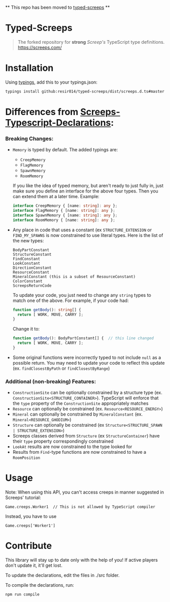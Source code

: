 ** This repo has been moved to [typed-screeps](https://github.com/bryanbecker/typed-screeps) **

# Typed-Screeps

> The forked repository for **strong** *Screep's* TypeScript type definitions. https://screeps.com/

# Installation

Using [typings](https://github.com/typings/typings), add this to your typings.json:
```bash
typings install github:resir014/typed-screeps/dist/screeps.d.ts#master -SG
```

# Differences from **[Screeps-Typescript-Declarations](https://github.com/screepers/Screeps-Typescript-Declarations)**:
### Breaking Changes:
- `Memory` is typed by default.  The added typings are:
  - `CreepMemory`
  - `FlagMemory`
  - `SpawnMemory`
  - `RoomMemory`

  If you like the idea of typed memory, but aren't ready to just fully in, just make sure you define an interface for the above four types.  Then you can extend them at a later time.  Example:
  ```TypeScript
  interface CreepMemory { [name: string]: any };
  interface FlagMemory { [name: string]: any };
  interface SpawnMemory { [name: string]: any };
  interface RoomMemory { [name: string]: any };
  ```
  
- Any place in code that uses a constant (ex `STRUCTURE_EXTENSION` or `FIND_MY_SPAWNS` is now constrained to use literal types.  Here is the list of the new types:
  ```
  BodyPartConstant
  StructureConstant
  FindConstant
  LookConstant
  DirectionConstant
  ResourceConstant
  MineralConstant (this is a subset of ResourceConstant)
  ColorConstant
  ScreepsReturnCode
  ```
    
  To update your code, you just need to change any `string` types to match one of the above.  For example, if your code had:
  ```TypeScript
  function getBody(): string[] {
    return [ WORK, MOVE, CARRY ];
  }
  ```
  Change it to:
  ```TypeScript
  function getBody(): BodyPartConstant[] {  // this line changed
    return [ WORK, MOVE, CARRY ];
  }
  ```
- Some original functions were incorrectly typed to not include `null` as a possible return.  You may need to update your code to reflect this update (ex. `findClosestByPath` or `findClosestByRange`)

### Additional (non-breaking) Features:
- `ConstructionSite` can be optionally constrained by a structure type (ex. `ConstructionSite<STRUCTURE_CONTAINER>`). TypeScript will enforce that the `type` property of the `ConstructionSite` appropriately matches
- `Resource` can optionally be constrained (ex. `Resource<RESOURCE_ENERGY>`)
- `Mineral` can optionally be constrained by `MineralConstant` (ex. `Mineral<RESOURCE_GHODIUM>`)
- `Structure` can optionally be constrained (ex `Structure<STRUCTURE_SPAWN | STRUCTURE_EXTENSION>`)
- Screeps classes derived from `Structure` (ex `StructureContainer`) have their `type` property correspondingly constrained
- `LookAt` results are now constrained to the type looked for
- Results from `Find`-type functions are now constrained to have a `RoomPosition`

  


# Usage

Note: When using this API, you can't access creeps in manner suggested in Screeps' tutorial:

```
Game.creeps.Worker1  // This is not allowed by TypeScript compiler
```

Instead, you have to use

```
Game.creeps['Worker1']
```

# Contribute

This library will stay up to date only with the help of you! If active players don't update it, it'll get lost.

To update the declarations, edit the files in ./src folder.

To compile the declarations, run:

```
npm run compile
```

